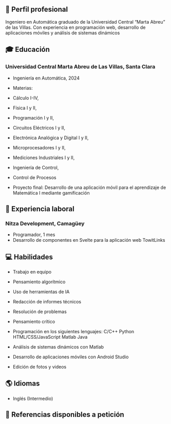 ## 💼 Perfil profesional
Ingeniero en Automática graduado de la Universidad Central “Marta Abreu” de las Villas. Con experiencia en programación web, desarrollo de aplicaciones móviles y análisis de sistemas dinámicos

## 🎓 Educación

### Universidad Central Marta Abreu de Las Villas, Santa Clara
- Ingeniería en Automática, 2024
  
- Materias:
- Cálculo I-IV,
- Física I y II,
- Programación I y II,
- Circuitos Eléctricos I y II,
- Electrónica Analógica y Digital I y II,
- Microprocesadores I y II,
- Mediciones Industriales I y II,
- Ingeniería de Control,
- Control de Procesos
  
- Proyecto final: Desarrollo de una aplicación móvil para el aprendizaje de Matemática I mediante gamificación

## 💼 Experiencia laboral

### Nitza Development, Camagüey
- Programador, 1 mes
- Desarrollo de componentes en Svelte para la aplicación web TowitLinks

## 💻 Habilidades

-	Trabajo en equipo
-	Pensamiento algorítmico
-	Uso de herramientas de IA
-	Redacción de informes técnicos
-	Resolución de problemas
-	Pensamiento crítico

-	Programación en los siguientes lenguajes:
	C/C++
	Python
	HTML/CSS/JavaScript
	Matlab
	Java
-	Análisis de sistemas dinámicos con Matlab
-	Desarrollo de aplicaciones móviles con Android Studio
-	Edición de fotos y videos

## 🌎 Idiomas

- Inglés (Intermedio)

## 🔗 Referencias disponibles a petición
